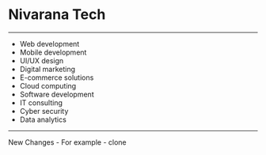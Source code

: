 # Nivarana Tech
---
- Web development
- Mobile development
- UI/UX design
- Digital marketing
- E-commerce solutions
- Cloud computing
- Software development
- IT consulting
- Cyber security
- Data analytics

---
New Changes - For example - clone
